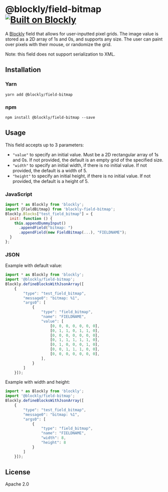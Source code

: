 # @blockly/field-bitmap [![Built on Blockly](https://tinyurl.com/built-on-blockly)](https://github.com/google/blockly)

A [Blockly](https://www.npmjs.com/package/blockly) field that allows for user-inputted pixel grids. The image value is stored as a 2D array of 1s and 0s, and supports any size. The user can paint over pixels with their mouse, or randomize the grid.

Note: this field does not support serialization to XML.

## Installation

### Yarn
```
yarn add @blockly/field-bitmap
```

### npm
```
npm install @blockly/field-bitmap --save
```

## Usage

This field accepts up to 3 parameters:
- `"value"` to specify an initial value. Must be a 2D rectangular array of 1s and 0s.
If not provided, the default is an empty grid of the specified size.
- `"width"` to specify an initial width, if there is no initial value.
If not provided, the default is a width of 5.
- `"height"` to specify an initial height, if there is no initial value.
If not provided, the default is a height of 5.

### JavaScript
```js
import * as Blockly from 'blockly';
import {FieldBitmap} from 'blockly-field-bitmap';
Blockly.Blocks["test_field_bitmap"] = {
  init: function () {
    this.appendDummyInput()
      .appendField("bitmap: ")
      .appendField(new FieldBitmap(...), "FIELDNAME");
  }
};
```
### JSON

Example with default value:
```js
import * as Blockly from 'blockly';
import '@blockly/field-bitmap';
Blockly.defineBlocksWithJsonArray([
    {
        "type": "test_field_bitmap",
        "message0": "bitmap: %1",
        "args0": [
            {
                "type": "field_bitmap",
                "name": "FIELDNAME",
                "value": [
                    [0, 0, 0, 0, 0, 0, 0],
                    [0, 1, 1, 0, 1, 1, 0],
                    [0, 0, 0, 0, 0, 0, 0],
                    [0, 1, 1, 1, 1, 1, 0],
                    [0, 1, 0, 0, 0, 1, 0],
                    [0, 0, 1, 1, 1, 0, 0],
                    [0, 0, 0, 0, 0, 0, 0],
                ],
            }
        ]
    }]);
```

Example with width and height:
```js
import * as Blockly from 'blockly';
import '@blockly/field-bitmap';
Blockly.defineBlocksWithJsonArray([
    {
        "type": "test_field_bitmap",
        "message0": "bitmap: %1",
        "args0": [
            {
                "type": "field_bitmap",
                "name": "FIELDNAME",
                "width": 8,
                "height": 8
            }
        ]
    }]);
```

## License

Apache 2.0
